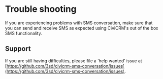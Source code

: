 # Trouble shooting

If you are experiencing problems with SMS conversation, make sure that you can send and receive SMS as expected using CiviCRM's out of the box SMS functionality.

## Support

If you are still having difficulties, please file a 'help wanted' issue at [https://github.com/3sd/civicrm-sms-conversation/issues](https://github.com/3sd/civicrm-sms-conversation/issues).

